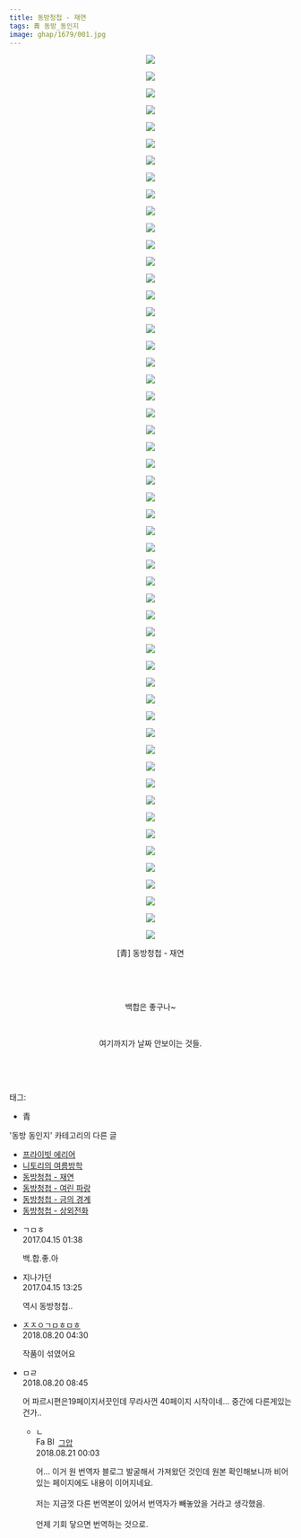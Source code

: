 ```yaml
---
title: 동방청첩 - 재연
tags: 青 동방_동인지
image: ghap/1679/001.jpg
---
```

<div class="article">
<p style="text-align: center; clear: none; float: none;"><img src="{{ site.nasurl }}/ghap/1679/001.jpg"/></p>
<p style="text-align: center; clear: none; float: none;"><img src="{{ site.nasurl }}/ghap/1679/002.jpg"/></p>
<p style="text-align: center; clear: none; float: none;"><img src="{{ site.nasurl }}/ghap/1679/003.jpg"/></p>
<p style="text-align: center; clear: none; float: none;"><img src="{{ site.nasurl }}/ghap/1679/004.jpg"/></p>
<p style="text-align: center; clear: none; float: none;"><img src="{{ site.nasurl }}/ghap/1679/005.jpg"/></p>
<p style="text-align: center; clear: none; float: none;"><img src="{{ site.nasurl }}/ghap/1679/006.jpg"/></p>
<p style="text-align: center; clear: none; float: none;"><img src="{{ site.nasurl }}/ghap/1679/007.jpg"/></p>
<p style="text-align: center; clear: none; float: none;"><img src="{{ site.nasurl }}/ghap/1679/008.jpg"/></p>
<p style="text-align: center; clear: none; float: none;"><img src="{{ site.nasurl }}/ghap/1679/009.jpg"/></p>
<p style="text-align: center; clear: none; float: none;"><img src="{{ site.nasurl }}/ghap/1679/010.jpg"/></p>
<p style="text-align: center; clear: none; float: none;"><img src="{{ site.nasurl }}/ghap/1679/011.jpg"/></p>
<p style="text-align: center; clear: none; float: none;"><img src="{{ site.nasurl }}/ghap/1679/012.jpg"/></p>
<p style="text-align: center; clear: none; float: none;"><img src="{{ site.nasurl }}/ghap/1679/013.jpg"/></p>
<p style="text-align: center; clear: none; float: none;"><img src="{{ site.nasurl }}/ghap/1679/014.jpg"/></p>
<p style="text-align: center; clear: none; float: none;"><img src="{{ site.nasurl }}/ghap/1679/015.jpg"/></p>
<p style="text-align: center; clear: none; float: none;"><img src="{{ site.nasurl }}/ghap/1679/016.jpg"/></p>
<p style="text-align: center; clear: none; float: none;"><img src="{{ site.nasurl }}/ghap/1679/017.jpg"/></p>
<p style="text-align: center; clear: none; float: none;"><img src="{{ site.nasurl }}/ghap/1679/018.jpg"/></p>
<p style="text-align: center; clear: none; float: none;"><img src="{{ site.nasurl }}/ghap/1679/019.jpg"/></p>
<p style="text-align: center; clear: none; float: none;"><img src="{{ site.nasurl }}/ghap/1679/020.jpg"/></p>
<p style="text-align: center; clear: none; float: none;"><img src="{{ site.nasurl }}/ghap/1679/021.jpg"/></p>
<p style="text-align: center; clear: none; float: none;"><img src="{{ site.nasurl }}/ghap/1679/022.jpg"/></p>
<p style="text-align: center; clear: none; float: none;"><img src="{{ site.nasurl }}/ghap/1679/023.jpg"/></p>
<p style="text-align: center; clear: none; float: none;"><img src="{{ site.nasurl }}/ghap/1679/024.jpg"/></p>
<p style="text-align: center; clear: none; float: none;"><img src="{{ site.nasurl }}/ghap/1679/025.jpg"/></p>
<p style="text-align: center; clear: none; float: none;"><img src="{{ site.nasurl }}/ghap/1679/026.jpg"/></p>
<p style="text-align: center; clear: none; float: none;"><img src="{{ site.nasurl }}/ghap/1679/027.jpg"/></p>
<p style="text-align: center; clear: none; float: none;"><img src="{{ site.nasurl }}/ghap/1679/028.jpg"/></p>
<p style="text-align: center; clear: none; float: none;"><img src="{{ site.nasurl }}/ghap/1679/029.jpg"/></p>
<p style="text-align: center; clear: none; float: none;"><img src="{{ site.nasurl }}/ghap/1679/030.jpg"/></p>
<p style="text-align: center; clear: none; float: none;"><img src="{{ site.nasurl }}/ghap/1679/031.jpg"/></p>
<p style="text-align: center; clear: none; float: none;"><img src="{{ site.nasurl }}/ghap/1679/032.jpg"/></p>
<p style="text-align: center; clear: none; float: none;"><img src="{{ site.nasurl }}/ghap/1679/033.jpg"/></p>
<p style="text-align: center; clear: none; float: none;"><img src="{{ site.nasurl }}/ghap/1679/034.jpg"/></p>
<p style="text-align: center; clear: none; float: none;"><img src="{{ site.nasurl }}/ghap/1679/035.jpg"/></p>
<p style="text-align: center; clear: none; float: none;"><img src="{{ site.nasurl }}/ghap/1679/036.jpg"/></p>
<p style="text-align: center; clear: none; float: none;"><img src="{{ site.nasurl }}/ghap/1679/037.jpg"/></p>
<p style="text-align: center; clear: none; float: none;"><img src="{{ site.nasurl }}/ghap/1679/038.jpg"/></p>
<p style="text-align: center; clear: none; float: none;"><img src="{{ site.nasurl }}/ghap/1679/039.jpg"/></p>
<p style="text-align: center; clear: none; float: none;"><img src="{{ site.nasurl }}/ghap/1679/040.jpg"/></p>
<p style="text-align: center; clear: none; float: none;"><img src="{{ site.nasurl }}/ghap/1679/041.jpg"/></p>
<p style="text-align: center; clear: none; float: none;"><img src="{{ site.nasurl }}/ghap/1679/042.jpg"/></p>
<p style="text-align: center; clear: none; float: none;"><img src="{{ site.nasurl }}/ghap/1679/043.jpg"/></p>
<p style="text-align: center; clear: none; float: none;"><img src="{{ site.nasurl }}/ghap/1679/044.jpg"/></p>
<p style="text-align: center; clear: none; float: none;"><img src="{{ site.nasurl }}/ghap/1679/045.jpg"/></p>
<p style="text-align: center; clear: none; float: none;"><img src="{{ site.nasurl }}/ghap/1679/046.jpg"/></p>
<p style="text-align: center; clear: none; float: none;"><img src="{{ site.nasurl }}/ghap/1679/047.jpg"/></p>
<p style="text-align: center; clear: none; float: none;"><img src="{{ site.nasurl }}/ghap/1679/048.jpg"/></p>
<p style="text-align: center; clear: none; float: none;"><img src="{{ site.nasurl }}/ghap/1679/049.jpg"/></p>
<p style="text-align: center; clear: none; float: none;"><img src="{{ site.nasurl }}/ghap/1679/050.jpg"/></p>
<p style="text-align: center; clear: none; float: none;"><img src="{{ site.nasurl }}/ghap/1679/051.jpg"/></p>
<p style="text-align: center; clear: none; float: none;"><img src="{{ site.nasurl }}/ghap/1679/052.jpg"/></p>
<p style="text-align: center; clear: none; float: none;"><img src="{{ site.nasurl }}/ghap/1679/053.jpg"/></p>
<p style="text-align: center; clear: none; float: none;">[青] 동방청첩 - 재연</p>
<p style="text-align: center; clear: none; float: none;"><br/></p>
<p style="text-align: center; clear: none; float: none;"><br/></p>
<p style="text-align: center; clear: none; float: none;">백합은 좋구나~</p>
<p style="text-align: center; clear: none; float: none;"><br/></p>
<p style="text-align: center; clear: none; float: none;">여기까지가 날짜 안보이는 것들.</p>
<p style="text-align: center; clear: none; float: none;"><br/></p>
<p><br/></p>
</div><div class="tagTrail">
<p>태그: </p>
<ul>
<li>青</li>
</ul>
</div><div class="another">
<p>'동방 동인지' 카테고리의 다른 글</p>
<ul>
<li><a href="/2016-08-18-ghap_1681">프라이빗 에리어</a></li>
<li><a href="/2016-08-18-ghap_1680">니토리의 여름방학</a></li>
<li><a href="/2016-08-18-ghap_1679">동방청첩 - 재연</a></li>
<li><a href="/2016-08-18-ghap_1678">동방청첩 - 여린 파랑</a></li>
<li><a href="/2016-08-18-ghap_1677">동방청첩 - 금의 경계</a></li>
<li><a href="/2016-08-18-ghap_1676">동방청첩 - 상외전화</a></li>
</ul>
</div><div class="cb_module cb_fluid">
<div class="cb_wrt cb_profile">
<div class="comment">
<ul>
<li class="cb_thumb_off" id="comment14965392">
<div class="cb_comment_area">
<div class="cb_info_area">
<div class="cb_section">
<span class="cb_nick_name">ㄱㅁㅎ</span>
</div>
<div class="cb_section">
<span class="cb_date">2017.04.15 01:38 </span>
</div>
</div>
<div class="cb_dsc_comment">
<p class="cb_dsc">
											백.합.좋.아
										</p>
</div>
</div></li>
<li class="cb_thumb_off" id="comment14965670">
<div class="cb_comment_area">
<div class="cb_info_area">
<div class="cb_section">
<span class="cb_nick_name">지나가던</span>
</div>
<div class="cb_section">
<span class="cb_date">2017.04.15 13:25 </span>
</div>
</div>
<div class="cb_dsc_comment">
<p class="cb_dsc">
											역시 동방청첩..
										</p>
</div>
</div></li>
<li class="cb_thumb_off" id="comment15312410">
<div class="cb_comment_area">
<div class="cb_info_area">
<div class="cb_section">
<span class="cb_nick_name"> <a href="http://kdgehe.com" onclick="return openLinkInNewWindow(this)">ㅈㅈㅇㄱㅁㅎㅁㅎ</a></span>
</div>
<div class="cb_section">
<span class="cb_date">2018.08.20 04:30 </span>
</div>
</div>
<div class="cb_dsc_comment">
<p class="cb_dsc">
											작품이 섞였어요
										</p>
</div>
</div></li>
<li class="cb_thumb_off" id="comment15312478">
<div class="cb_comment_area">
<div class="cb_info_area">
<div class="cb_section">
<span class="cb_nick_name">ㅁㄹ</span>
</div>
<div class="cb_section">
<span class="cb_date">2018.08.20 08:45 </span>
</div>
</div>
<div class="cb_dsc_comment">
<p class="cb_dsc">
											어 파르시편은19페이지서끗인데 무라사껀 40페이지 시작이네... 중간에 다른게있는건가..
										</p>
</div>
<ul>
<li class="cb_thumb_off" id="comment15313133">
<span class="cb_bu_subnode">ㄴ</span>
<div class="cb_comment_area">
<div class="cb_info_area">
<div class="cb_section">
<span class="cb_nick_name"><img alt="Favicon of https://ghaptouhou.tistory.com" height="16" onerror="this.onerror=null;this.parentNode.removeChild(this)" src="https://ghaptouhou.tistory.com/favicon.ico" width="16"/> <img alt="BlogIcon" height="16" onerror="this.parentNode.removeChild(this)" src="https://ghaptouhou.tistory.com/index.gif" width="16"/> <a href="https://ghaptouhou.tistory.com" onclick="return openLinkInNewWindow(this)"> 그압</a><span class="tistoryProfileLayerTrigger" onclick='TistoryProfile.show(event, this, {"title":"\uc800\uae30 \uc774\uac70 \ub098\uc911\uc5d0 \uc218\uc815 \uac00\ub2a5\ud558\ub098\uc694","url":"https:\/\/ghap.tistory.com","nickname":"\uadf8\uc555","items":[]}); return false;'></span></span>
</div>
<div class="cb_section">
<span class="cb_date">2018.08.21 00:03 </span>
</div>
</div>
<div class="cb_dsc_comment">
<p class="cb_dsc">
																어... 이거 원 번역자 블로그 발굴해서 가져왔던 것인데 원본 확인해보니까 비어있는 페이지에도 내용이 이어지네요.<br/>
<br/>
저는 지금껏 다른 번역본이 있어서 번역자가 빼놓았을 거라고 생각했음.<br/>
<br/>
언제 기회 닿으면 번역하는 것으로.
															</p>
</div>
</div>
</li>
</ul>
</div></li>
</ul>
</div>
</div><!-- commentList close -->
</div>
